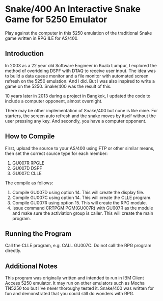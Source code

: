 # Snake/400 An Interactive Snake Game for 5250 Emulator
Play against the computer in this 5250 emulation of the traditional Snake game written in RPG ILE for AS/400.

## Introduction
In 2003 as a 22 year old Software Engineer in Kuala Lumpur, I explored the method of overidding DSPF with DTAQ to receive user input. The idea was to build a data queue monitor and a file monitor with automated screen refresh on the 5250 emulation. And I did. But I was also inspired to write a game on the 5250. Snake/400 was the result of this.

10 years later in 2013 during a project in Bangkok, I updated the code to include a computer opponent, almost overnight.

There may be other implementation of Snake/400 but none is like mine. For starters, the screen auto refresh and the snake moves by itself without the user pressing any key. And secondly, you have a computer opponent.

## How to Compile
First, upload the source to your AS/400 using FTP or other similar means, then set the correct source type for each member:
1. GU007R RPGLE
2. GU007D DSPF
3. GU007C CLLE

The compile as follows:
1. Compile GU007D using option 14. This will create the display file.
2. Compile GU007C using option 14. This will create the CLLE program.
3. Compile GU007R using option 15. This will create the RPG module.
4. Issue command CRTPGM PGM(GU007R) with GU007R as the module and make sure the activiation group is caller. This will create the main program.

## Running the Program
Call the CLLE program, e.g. CALL GU007C. Do not call the RPG program directly.

## Additional Notes
This program was originally written and intended to run in IBM Client Access 5250 emulator. It may run on other emulators such as Mocha TN5250 too but I've never thoroughy tested it. Snake/400 was written for fun and demonstrated that you could still do wonders with RPG.
